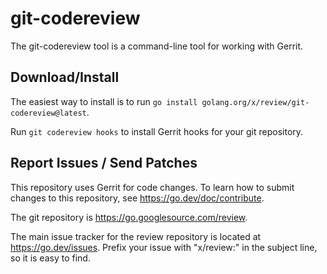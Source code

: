 # git-codereview

The git-codereview tool is a command-line tool for working with Gerrit.

## Download/Install

The easiest way to install is to run `go install golang.org/x/review/git-codereview@latest`.

Run `git codereview hooks` to install Gerrit hooks for your git repository.

## Report Issues / Send Patches

This repository uses Gerrit for code changes. To learn how to submit changes to
this repository, see https://go.dev/doc/contribute.

The git repository is https://go.googlesource.com/review.

The main issue tracker for the review repository is located at
https://go.dev/issues. Prefix your issue with "x/review:" in the
subject line, so it is easy to find.
